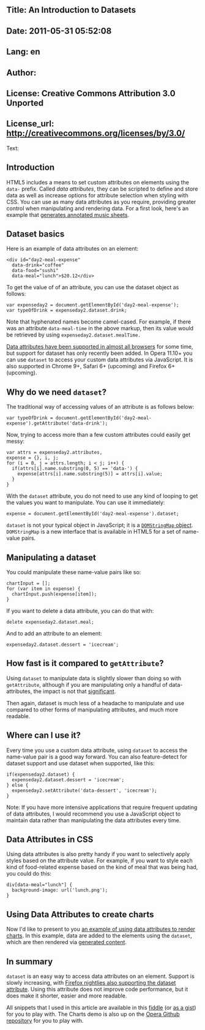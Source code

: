 Title: An Introduction to Datasets
----
Date: 2011-05-31 05:52:08
----
Lang: en
----
Author: 
----
License: Creative Commons Attribution 3.0 Unported
----
License_url: http://creativecommons.org/licenses/by/3.0/
----
Text:

<h2>Introduction</h2>
<p>HTML5 includes a means to set custom attributes on elements using the <code>data-</code> prefix. Called <em>data attributes</em>, they can be scripted to define and store data as well as increase options for attribute selection when styling with CSS. You can use as many data attributes as you require, providing greater control when manipulating and rendering data. For a first look, here&#39;s an example that <a href="https://audiofile.cc/">generates annotated music sheets</a>.</p>

<h2>Dataset basics</h2>

<p>Here is an example of data attributes on an element:</p>

<pre><code>&lt;div id=&quot;day2-meal-expense&quot; 
  data-drink=&quot;coffee&quot; 
  data-food=&quot;sushi&quot; 
  data-meal=&quot;lunch&quot;&gt;$20.12&lt;/div&gt;</code></pre>

<p>To get the value of of an attribute, you can use the dataset object as follows:</p>

<pre><code>var expenseday2 = document.getElementById(&#39;day2-meal-expense&#39;);  
var typeOfDrink = expenseday2.dataset.drink;</code></pre>

<p>Note that hyphenated names become camel-cased. For example, if there was an attribute <code>data-meal-time</code> in the above markup, then its value would be retrieved by using <code>expenseday2.dataset.mealTime</code><code>.</code></p>

<p><a href="http://caniuse.com/#feat=dataset">Data attributes have been supported in almost all browsers</a> for some time, but support for dataset has only recently been added. In Opera 11.10+ you can use <code>dataset</code> to access your custom data attributes via JavaScript. It is also supported in Chrome 9+, Safari 6+ (upcoming) and Firefox 6+ (upcoming).</p> 

<h2>Why do we need <code>dataset</code>?</h2>

<p>The traditional way of accessing values of an attribute is as follows below:</p>

<pre><code>var typeOfDrink = document.getElementById(&#39;day2-meal-expense&#39;).getAttribute(&#39;data-drink&#39;);</code></pre>

<p>Now, trying to access more than a few custom attributes could easily get messy: </p>

<pre><code>var attrs = expenseday2.attributes,
expense = {}, i, j;  
for (i = 0, j = attrs.length; i &lt; j; i++) {
  if(attrs[i].name.substring(0, 5) == &#39;data-&#39;) {
    expense[attrs[i].name.substring(5)] = attrs[i].value;
  }
}</code></pre>

<p>With the <code>dataset</code> attribute, you do not need to use any kind of looping to get the values you want to manipulate. You can use it immediately:</p>

<pre><code>expense = document.getElementById(&#39;day2-meal-expense&#39;).dataset;</code></pre>

<p><code>dataset</code> is not your typical object in JavaScript; it is a <a href="http://www.w3.org/TR/html5/common-dom-interfaces.html#domstringmap-0"><code>DOMStringMap</code> object</a>. <code>DOMStringMap</code> is a new interface that is available in HTML5 for a set of name-value pairs.</p>

<h2>Manipulating a dataset</h2>

<p>You could manipulate these name-value pairs like so:</p>

<pre><code>chartInput = [];
for (var item in expense) {
  chartInput.push(expense[item]);
}</code></pre>

<p>If you want to delete a data attribute, you can do that with:</p>

<pre><code>delete expenseday2.dataset.meal;</code></pre>

<p>And to add an attribute to an element:</p>

<pre><code>expenseday2.dataset.dessert = &#39;icecream&#39;;</code></pre>

<h2>How fast is it compared to <code>getAttribute</code>?</h2>

<p>Using <code>dataset</code> to manipulate data is slightly slower than doing so with <code>getAttribute</code>, although if you are manipulating only a handful of data-attributes, the impact is not that <a href="http://jsperf.com/dataset-vs-attributes-loop/3">significant</a>.</p>

<p>Then again, dataset is much less of a headache to manipulate and use compared to other forms of manipulating attributes, and much more readable.</p>

<h2>Where can I use it?</h2>

<p>Every time you use a custom data attribute, using <code>dataset</code> to access the name-value pair is a good way forward. You can also feature-detect for dataset support and use dataset when supported, like this:</p>

<pre><code>if(expenseday2.dataset) {
  expenseday2.dataset.dessert = &#39;icecream&#39;;
} else {
  expenseday2.setAttribute(&#39;data-dessert&#39;, &#39;icecream&#39;);
}</code></pre>

<p class="note">Note: If you have more intensive applications that require frequent updating of data attributes, I would recommend you use a JavaScript object to maintain data rather than manipulating the data attributes every time.</p>

<h2>Data Attributes in CSS</h2>

<p>Using data attributes is also pretty handy if you want to selectively apply styles based on the attribute value. For example, if you want to style each kind of food-related expense based on the kind of meal that was being had, you could do this:</p>

<pre><code>div[data-meal=&quot;lunch&quot;] {
  background-image: url(&#39;lunch.png&#39;);
}</code></pre>

<h2>Using Data Attributes to create charts</h2>

<p>Now I&#39;d like to present to you <a href="http://operasoftware.github.com/devrel-misc/demos/dataset/">an example of using data attributes to render charts</a>. In this example, data are added to the elements using the <code>dataset</code>, which are then rendered via <a href="http://dev.opera.com/articles/view/css-generated-content-techniques/">generated content</a>.</p>

<h2>In summary</h2>

<p><code>dataset</code> is an easy way to access data attributes on an element. Support is slowly increasing, with <a href="https://bugzilla.mozilla.org/show_bug.cgi?id=560112">Firefox nightlies also supporting the dataset attribute</a>. Using this attribute does not improve code performance, but it does make it shorter, easier and more readable.</p>

<p>All snippets that I used in this article are available in this <a href="http://jsfiddle.net/nimbu/tHPtz/">fiddle</a> (or <a href="https://gist.github.com/90aa639a59b3dd3ab3a5">as a gist</a>) for you to play with. The Charts demo is also up on the <a href="https://github.com/operasoftware/devrel-misc/commits/gh-pages/demos/dataset/index.html">Opera Github repository</a> for you to play with.</p>


